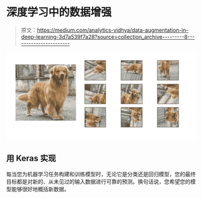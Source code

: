# 深度学习中的数据增强

> 原文：<https://medium.com/analytics-vidhya/data-augmentation-in-deep-learning-3d7a539f7a28?source=collection_archive---------8----------------------->

![](img/4c5383597e57dea08f9f7546d48e39b1.png)

## 用 Keras 实现

每当您为机器学习任务构建和训练模型时，无论它是分类还是回归模型，您的最终目标都是对新的、从未见过的输入数据进行可靠的预测。换句话说，您希望您的模型能够很好地概括新数据。